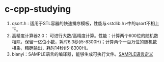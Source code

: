 # c-cpp-studying

1. qsort.h : 适用于STL容器的快速排序模板，性能与<stdlib.h>中的qsort不相上下。
2. 高精度计算器2.0： 可进行大数/高精度计算。性能：计算两个600位的随机数相除，保留一亿位小数，耗时6.3秒(i5-8300H)；计算两个一百万位的随机数相乘，精确输出，耗时14秒(i5-8300H)。
3. bianyi：SAMPLE语言的编译器，能够生成可执行文件。[SAMPLE语言定义](https://github.com/youngbe/c-cpp-studying/raw/main/bianyiqi/SAMPLE%E8%AF%AD%E8%A8%80%E5%AE%9A%E4%B9%89.doc)
